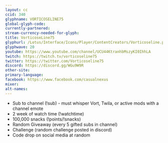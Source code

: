 ```yaml
---
layout: cc
ccid: 340
glyphname: VORTICOSELINE75
global-glyph-code:
currently-partnered:
stream-currency-needed-for-glyph:
title: VorticoseLine75
glyphurl: /Lotus/Interface/Icons/Player/ContentCreators/Vorticoseline.png
glyphwave: 20
youtube: https://www.youtube.com/channel/UCU44KtranhbMszyKI0IhhLA
twitch: https://twitch.tv/vorticoseline75
twitter: https://twitter.com/Vorticoseline75
discord: https://discord.gg/WGu9W9R
other-site:
primary-language:
facebook: https://www.facebook.com/casualnexus
mixer:
alt-names:
---
```

* Sub to channel (!sub) - must whisper Vort, Twila, or active mods with a channel emote
* 2 week of watch time (!watchtime)
* 100,000 snacks (!points/!snacks)
* Random Giveaway (every 5 gifted subs in channel)
* Challenge (random challenge posted in discord)
* Code drop on social media at random
